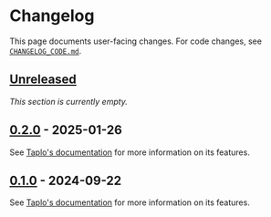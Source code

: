 <!-- Keep a Changelog guide -> https://keepachangelog.com -->

# Changelog

This page documents user-facing changes.
For code changes, see [`CHANGELOG_CODE.md`][_-1].


  [_-1]: ./CHANGELOG_CODE.md


## [Unreleased]

<i>This section is currently empty.</i>


## [0.2.0] - 2025-01-26

See [Taplo's documentation][0.2.0-1] for more information on its features.


  [0.2.0-1]: https://taplo.tamasfe.dev/


## [0.1.0] - 2024-09-22

See [Taplo's documentation][0.1.0-1] for more information on its features.


  [0.1.0-1]: https://taplo.tamasfe.dev/


  [Unreleased]: https://github.com/InSyncWithFoo/taplo-for-intellij/compare/v0.2.0..HEAD
  [0.2.0]: https://github.com/InSyncWithFoo/taplo-for-intellij/compare/v0.1.0..v0.2.0
  [0.1.0]: https://github.com/InSyncWithFoo/taplo-for-intellij/commits
